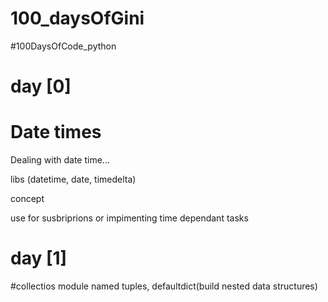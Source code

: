 # 100_daysOfGini
#100DaysOfCode_python

# day [0] 
# Date times
Dealing with date time...

libs (datetime, date, timedelta)

concept

use for susbriprions or impimenting time dependant tasks


# day [1]
#collectios module
 named tuples, defaultdict(build nested data structures)
